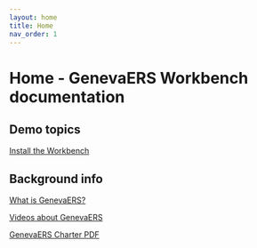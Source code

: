 ```yaml
---
layout: home
title: Home
nav_order: 1
---
```


# Home - GenevaERS Workbench documentation

## Demo topics

 [Install the Workbench](InstallWorkbench.md)


## Background info

[What is GenevaERS?](WhatIsGenevaERS.md)

[Videos about GenevaERS](VideosGenevaERS.md)

[GenevaERS Charter PDF](GenevaERSCharter.md)